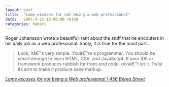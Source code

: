 ```yaml
---
layout: post
title:  "Lame excuses for not being a web professional"
date:   2007-4-15 10:00:00 +0100
categories: habari
---
```

Roger Johansson wrote a beautifull rant about the stuff that he encouters in his daily job as a web professional. Sadly, it is true for the most part...<blockquote cite="http://www.456bereastreet.com/archive/200704/lame_excuses_for_not_being_a_web_professional/">Look, itâ€™s very simple. Youâ€™re a programmer. You should be smart enough to learn HTML, CSS, and JavaScript. If your IDE or framework produces rubbish for front-end code, donâ€™t let it. Twist its arm to make it produce sane markup.</blockquote><p class="citation"><cite cite="http://www.456bereastreet.com/archive/200704/lame_excuses_for_not_being_a_web_professional/"><a href="http://www.456bereastreet.com/archive/200704/lame_excuses_for_not_being_a_web_professional/">Lame excuses for not being a Web professional | 456 Berea Street</a></cite></p>